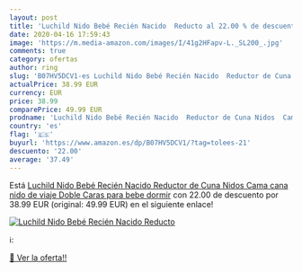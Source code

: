 ```yaml
---
layout: post
title: 'Luchild Nido Bebé Recién Nacido  Reducto al 22.00 % de descuento'
date: 2020-04-16 17:59:43
image: 'https://m.media-amazon.com/images/I/41g2HFapv-L._SL200_.jpg'
comments: true
category: ofertas
author: ring
slug: 'B07HV5DCV1-es Luchild Nido Bebé Recién Nacido  Reductor de Cuna Nidos  Cama cana nido de viaje Doble Caras para bebe dormir'
actualPrice: 38.99 EUR
currency: EUR
price: 38.99
comparePrice: 49.99 EUR
prodname: 'Luchild Nido Bebé Recién Nacido  Reductor de Cuna Nidos  Cama cana nido de viaje Doble Caras para bebe dormir'
country: 'es'
flag: '🇪🇸'
buyurl: 'https://www.amazon.es/dp/B07HV5DCV1/?tag=tolees-21'
descuento: '22.00'
average: '37.49'
---
```


Está [Luchild Nido Bebé Recién Nacido  Reductor de Cuna Nidos  Cama cana nido de viaje Doble Caras para bebe dormir](https://www.amazon.es/dp/B07HV5DCV1/?tag=tolees-21) con 22.00 de descuento por 38.99 EUR (original: 49.99 EUR) en el siguiente enlace!

[![Luchild Nido Bebé Recién Nacido  Reducto](https://m.media-amazon.com/images/I/41g2HFapv-L._SL200_.jpg)](https://www.amazon.es/dp/B07HV5DCV1/?tag=tolees-21)

ℹ️:


[🛒 Ver la oferta!!](https://www.amazon.es/dp/B07HV5DCV1/?tag=tolees-21)
